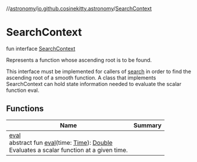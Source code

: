 //[astronomy](../../../index.md)/[io.github.cosinekitty.astronomy](../index.md)/[SearchContext](index.md)

# SearchContext

fun interface [SearchContext](index.md)

Represents a function whose ascending root is to be found.

This interface must be implemented for callers of [search](../search.md) in order to find the ascending root of a smooth function. A class that implements SearchContext can hold state information needed to evaluate the scalar function eval.

## Functions

| Name | Summary |
|---|---|
| [eval](eval.md)<br>abstract fun [eval](eval.md)(time: [Time](../-time/index.md)): [Double](https://kotlinlang.org/api/latest/jvm/stdlib/kotlin-stdlib/kotlin/-double/index.html)<br>Evaluates a scalar function at a given time. |
